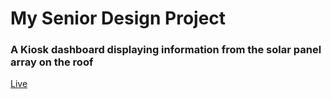 # My Senior Design Project
### A Kiosk dashboard displaying information from the solar panel array on the roof

[Live](http://sshilal1.github.io/srDesignKiosk/)
